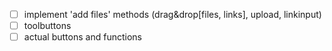 - [ ] implement 'add files' methods (drag&drop[files, links], upload, linkinput)
- [ ] toolbuttons
- [ ] actual buttons and functions
